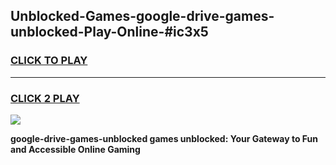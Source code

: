 
## Unblocked-Games-google-drive-games-unblocked-Play-Online-#ic3x5
<h3>
<a href="https://premium.freeplayer.one?title=google-drive-games-unblocked&ref=27F">CLICK TO PLAY</a></h3>
<hr>

<h3>
<a href="https://premium.freeplayer.one?title=google-drive-games-unblocked&ref=27F">CLICK 2 PLAY</a>
  
</h3>

<a href="https://premium.freeplayer.one?title=google-drive-games-unblocked&ref=27F"><img src="https://clearcache.store/games.png"></a>


**google-drive-games-unblocked games unblocked: Your Gateway to Fun and Accessible Online Gaming**

